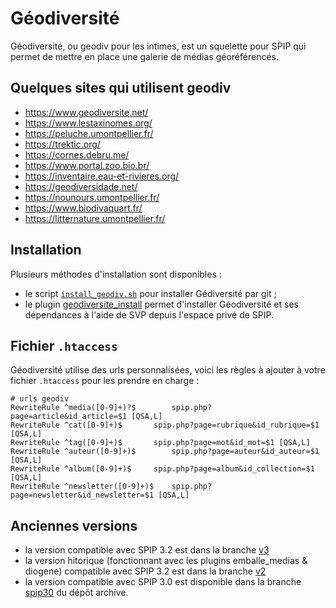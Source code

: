 # Géodiversité

Géodiversité, ou geodiv pour les intimes, est un squelette pour SPIP qui permet de mettre en place une galerie de médias géoréférencés.


## Quelques sites qui utilisent geodiv

- https://www.geodiversite.net/
- https://www.lestaxinomes.org/
- https://peluche.umontpellier.fr/
- https://trektic.org/
- https://cornes.debru.me/
- https://www.portal.zoo.bio.br/
- https://inventaire.eau-et-rivieres.org/
- https://geodiversidade.net/
- https://nounours.umontpellier.fr/
- https://www.biodivaquart.fr/
- https://litternature.umontpellier.fr/

## Installation

Plusieurs méthodes d'installation sont disponibles :

- le script [`install_geodiv.sh`](https://github.com/geodiversite/geodiversite_install_sh) pour installer Gédiversité par git ;
- le plugin [geodiversite_install](https://github.com/geodiversite/geodiversite_install) permet d'installer Géodiversité et ses dépendances à l'aide de SVP depuis l'espace privé de SPIP.

## Fichier `.htaccess`

Géodiversité utilise des urls personnalisées, voici les règles à ajouter à votre fichier `.htaccess` pour les prendre en charge :

	# urls geodiv
	RewriteRule ^media([0-9]+)?$		spip.php?page=article&id_article=$1 [QSA,L]
	RewriteRule ^cat([0-9]+)$		spip.php?page=rubrique&id_rubrique=$1 [QSA,L]
	RewriteRule ^tag([0-9]+)$		spip.php?page=mot&id_mot=$1 [QSA,L]
	RewriteRule ^auteur([0-9]+)$		spip.php?page=auteur&id_auteur=$1 [QSA,L]
	RewriteRule ^album([0-9]+)$		spip.php?page=album&id_collection=$1 [QSA,L]
	RewriteRule ^newsletter([0-9]+)$	spip.php?page=newsletter&id_newsletter=$1 [QSA,L]

## Anciennes versions

- la version compatible avec SPIP 3.2 est dans la branche [v3](https://github.com/geodiversite/geodiversite/tree/v3)
- la version hitorique (fonctionnant avec les plugins emballe_medias & diogene) compatible avec SPIP 3.2 est dans la branche [v2](https://github.com/geodiversite/geodiversite/tree/v2)
- la version compatible avec SPIP 3.0 est disponible dans la branche [spip30](https://github.com/geodiversite/geodiversite_monolithe/tree/spip30) du dépôt archive.
